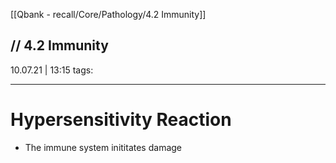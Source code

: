 [[Qbank - recall/Core/Pathology/4.2 Immunity]]

// 4.2 Immunity
-------------
10.07.21 | 13:15
tags: 

_________________



# Hypersensitivity Reaction

- The immune system inititates damage 